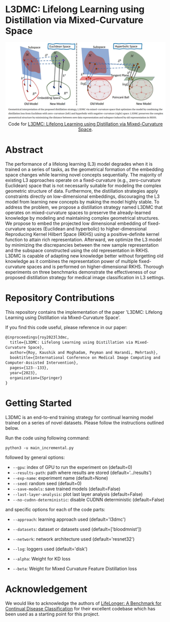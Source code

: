 # L3DMC: Lifelong Learning using Distillation via Mixed-Curvature Space

<p align="center" style="text-align: center;">
    <img src="figures/l3dmc.png"/>
    Code for <a style='ext-align: center;' href="https://link.springer.com/chapter/10.1007/978-3-031-43895-0_12">L3DMC: Lifelong Learning using Distillation via Mixed-Curvature Space</a>.
</p>


# Abstract
The performance of a lifelong learning (L3) model degrades when it is trained on a series of tasks, as the geometrical formation of the embedding space changes while learning novel concepts sequentially. The majority of existing L3 approaches operate on a fixed-curvature (e.g., zero-curvature Euclidean) space that is not necessarily suitable for modeling the complex geometric structure of data. Furthermore, the distillation strategies apply constraints directly on low-dimensional embeddings, discouraging the L3 model from learning new concepts by making the model highly stable. To address the problem, we propose a distillation strategy named L3DMC that operates on mixed-curvature spaces to preserve the already-learned knowledge by modeling and maintaining complex geometrical structures. We propose to embed the projected low dimensional embedding of fixed-curvature spaces (Euclidean and hyperbolic) to higher-dimensional Reproducing Kernel Hilbert Space (RKHS) using a positive-definite kernel function to attain rich representation. Afterward, we optimize the L3 model by minimizing the discrepancies between the new sample representation and the subspace constructed using the old representation in RKHS. L3DMC is capable of adapting new knowledge better without forgetting old knowledge as it combines the representation power of multiple fixed-curvature spaces and is performed on higher-dimensional RKHS. Thorough experiments on three benchmarks demonstrate the effectiveness of our proposed distillation strategy for medical image classification in L3 settings. 


# Repository Contributions

This repository contains the implementation of the paper 'L3DMC: Lifelong Learning using Distillation via Mixed-Curvature Space'. 

If you find this code useful, please reference in our paper:

```
@inproceedings{roy2023l3dmc,
  title={L3DMC: Lifelong Learning using Distillation via Mixed-Curvature Space},
  author={Roy, Kaushik and Moghadam, Peyman and Harandi, Mehrtash},
  booktitle={International Conference on Medical Image Computing and Computer-Assisted Intervention},
  pages={123--133},
  year={2023},
  organization={Springer}
}
```

# Getting Started

L3DMC is an end-to-end training strategy for continual learning model trained on a series of novel datasets. Please follow the instructions outlined below.


Run the code using following command:
```
python3 -u main_incremental.py
```

followed by general options:

* `--gpu`: index of GPU to run the experiment on (default=0)
* `--results-path`: path where results are stored (default='../results')
* `--exp-name`: experiment name (default=None)
* `--seed`: random seed (default=0)
* `--save-models`: save trained models (default=False)
* `--last-layer-analysis`: plot last layer analysis (default=False)
* `--no-cudnn-deterministic`: disable CUDNN deterministic (default=False)

and specific options for each of the code parts:
  
* `--approach`: learning approach used (default='l3dmc') 
* `--datasets`: dataset or datasets used (default=['bloodmnist'])
* `--network`: network architecture used (default='resnet32')
* `--log`: loggers used (default='disk')

* `--alpha`: Weight for KD loss
* `--beta`: Weight for Mixed Curvature Feature Distillation loss

# Acknowledgement
We would like to acknowledge the authors of [LifeLonger: A Benchmark for Continual Disease Classification](https://github.com/mmderakhshani/LifeLonger) for their excellent codebase which has been used as a starting point for this project.
